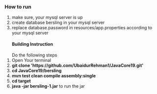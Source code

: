 <h3>How to run</h3>
<ol>
	<li>make sure, your mysql server is up</li>
	<li>create database bersling in your mysql server</li>
	<li>replace database.password in resources/app.properties according to your mysql server</li>
</ol>

<ol>
	<h4>Building Instruction</h4>
	Do the following steps
	<li>Open Your terminal</li>
	<li><strong>git clone 'https://github.com/UbaidurRehman1/JavaCore19.git'</strong></li>
	<li><strong>cd JavaCore19/bersling</strong></li>
	<li><strong>mvn test clean compile assembly:single</strong></li>
	<li><strong>cd target</strong></li>
	<li><strong>java -jar bersling-1.jar</strong> to run the jar</li>
</ol>